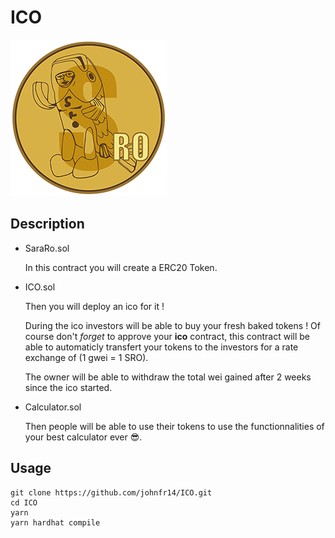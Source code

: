 # ICO
![SarahRo](./SardineRO.png)

## Description

- SaraRo.sol

  In this contract you will create a ERC20 Token.

- ICO.sol

  Then you will deploy an ico for it !

  During the ico investors will be able to buy your fresh baked tokens ! Of course don't *forget*
  to approve your **ico** contract, this contract will be able to automaticly transfert your tokens
  to the investors for a rate exchange of (1 gwei = 1 SRO).

  The owner will be able to withdraw the total wei gained after 2 weeks since the ico started.

- Calculator.sol

  Then people will be able to use their tokens to use the functionnalities of your best calculator ever 😎.

## Usage

```
git clone https://github.com/johnfr14/ICO.git
cd ICO
yarn
yarn hardhat compile
```
